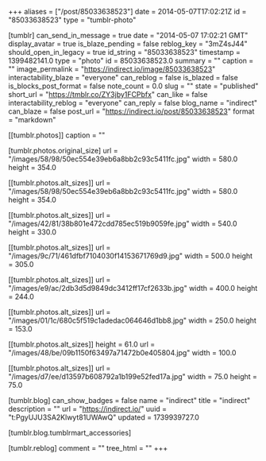 +++
aliases = ["/post/85033638523"]
date = 2014-05-07T17:02:21Z
id = "85033638523"
type = "tumblr-photo"

[tumblr]
can_send_in_message = true
date = "2014-05-07 17:02:21 GMT"
display_avatar = true
is_blaze_pending = false
reblog_key = "3mZ4sJ44"
should_open_in_legacy = true
id_string = "85033638523"
timestamp = 1399482141.0
type = "photo"
id = 85033638523.0
summary = ""
caption = ""
image_permalink = "https://indirect.io/image/85033638523"
interactability_blaze = "everyone"
can_reblog = false
is_blazed = false
is_blocks_post_format = false
note_count = 0.0
slug = ""
state = "published"
short_url = "https://tmblr.co/ZY3jby1FCPbfx"
can_like = false
interactability_reblog = "everyone"
can_reply = false
blog_name = "indirect"
can_blaze = false
post_url = "https://indirect.io/post/85033638523"
format = "markdown"

[[tumblr.photos]]
caption = ""

[tumblr.photos.original_size]
url = "/images/58/98/50ec554e39eb6a8bb2c93c5411fc.jpg"
width = 580.0
height = 354.0

[[tumblr.photos.alt_sizes]]
url = "/images/58/98/50ec554e39eb6a8bb2c93c5411fc.jpg"
width = 580.0
height = 354.0

[[tumblr.photos.alt_sizes]]
url = "/images/42/81/38b801e472cdd785ec519b9059fe.jpg"
width = 540.0
height = 330.0

[[tumblr.photos.alt_sizes]]
url = "/images/9c/71/461dfbf7104030f14153671769d9.jpg"
width = 500.0
height = 305.0

[[tumblr.photos.alt_sizes]]
url = "/images/e9/ac/2db3d5d9849dc3412ff17cf2633b.jpg"
width = 400.0
height = 244.0

[[tumblr.photos.alt_sizes]]
url = "/images/01/1c/680c5f519c1adedac064646d1bb8.jpg"
width = 250.0
height = 153.0

[[tumblr.photos.alt_sizes]]
height = 61.0
url = "/images/48/be/09b1150f63497a71472b0e405804.jpg"
width = 100.0

[[tumblr.photos.alt_sizes]]
url = "/images/d7/ee/d13597b608792a1b199e52fed17a.jpg"
width = 75.0
height = 75.0

[tumblr.blog]
can_show_badges = false
name = "indirect"
title = "indirect"
description = ""
url = "https://indirect.io/"
uuid = "t:PgyUJU3SA2Klwyt81UWAwQ"
updated = 1739939727.0

[tumblr.blog.tumblrmart_accessories]

[tumblr.reblog]
comment = ""
tree_html = ""
+++
